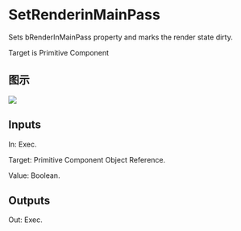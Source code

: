 # SetRenderinMainPass

Sets bRenderInMainPass property and marks the render state dirty.

Target is Primitive Component

## 图示

![]($-20221218-20400189.png)

## Inputs

In: Exec.

Target: Primitive Component Object Reference.

Value: Boolean.  

## Outputs

Out: Exec.

